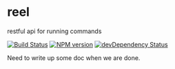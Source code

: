 reel
=======

restful api for running commands

[![Build Status](https://secure.travis-ci.org/fishin/reel.svg)](http://travis-ci.org/fishin/reel)
[![NPM version](https://badge.fury.io/js/reel.svg)](http://badge.fury.io/js/reel)
[![devDependency Status](https://david-dm.org/fishin/reel/dev-status.svg)](https://david-dm.org/fishin/reel#info=devDependencies)

Need to write up some doc when we are done.
